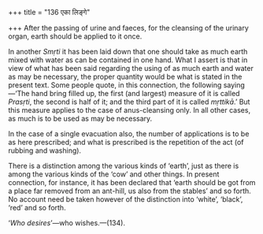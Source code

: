 +++
title = "136 एका लिङ्गे"

+++
After the passing of urine and faeces, for the cleansing of the urinary
organ, earth should be applied to it once.

In another *Smṛti* it has been laid down that one should take as much
earth mixed with water as can be contained in one hand. What I assert is
that in view of what has been said regarding the using of as much earth
and water as may be necessary, the proper quantity would be what is
stated in the present text. Some people quote, in this connection, the
following saying—‘The hand bring filled up, the first (and largest)
measure of it is called *Prasṛti*, the second is half of it; and the
third part of it is called *mṛttikā*.’ But this measure applies to the
case of anus-cleansing only. In all other cases, as much is to be used
as may be necessary.

In the case of a single evacuation also, the number of applications is
to be as here prescribed; and what is prescribed is the repetition of
the act (of rubbing and washing).

There is a distinction among the various kinds of ‘earth’, just as there
is among the various kinds of the ‘cow’ and other things. In present
connection, for instance, it has been declared that ‘earth should be got
from a place far removed from an ant-hill, us also from the stables’ and
so forth. No account need be taken however of the distinction into
‘white’, ‘black’, ‘red’ and so forth.

‘*Who desires*’—who wishes.—(134).


